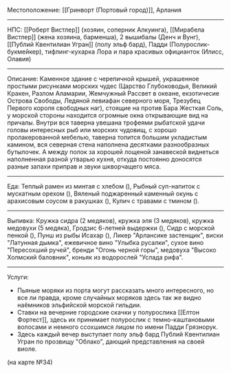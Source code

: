 Местоположение: [[Гринворт (Портовый город)]], Арлания
_____
НПС: [[Роберт Вистлер]] (хозяин, соперник Алкуинга), [[Мирабела Вистлер]] (жена хозяина, барменша), 2 вышибалы (Денч и Вунг), [[Публий Квентилиан Угран]] (полу эльф бард), Падди (Полурослик-букмейкер), тифлинг-кухарка Лора и пара красивых официанток (Илисс, Олавия)
_____
Описание: Каменное здание с черепичной крышей, украшенное простыми рисунками морских чудес (Царство Глубоководья, Великий Кракен, Разлом Аламарии, Жемчужный Рассвет в океане, екзотичесие Острова Свободы, Ледяной левиафан северного моря, Трезубец Первого короля свободных наг), стоящие на против Бара Жесткая Соль, у морской стороны находится огромные окна открывающие вид на причалы. Внутри вся таверна увешана трофеями рыбатской удачи головы интересных рыб или морских чудовищ, с хорошо пролакерованной мебелью, таверна топится большим укладистым камином, вся северная стена наполнена десятками разнообразных бутылочек. А между полок за хорошей лощеной занавеской виднеться наполненная разной утварью кухня, откуда постоянно доносятся разные запахи приправ и звуки шкворчащего мяса. 
_____
Еда: Теплый рамен из минтая с хлебом (), Рыбный суп-напиток с мускатным орехом (), Вяленый поджаренный каменный окунь с арахисовым соусом в ракушках (), Кулич с травами с тмином ().
_____
Выпивка: Кружка сидра (2 медяков), кружка эля (3 медяков), кружка медовухи (5 медяка), Гродзис 6-летней выдержки (), Сидр с морской пенкой (), Пунш из рыбы Исахар (), Ликер "Арлансике застенщик", виски "Латунная дымка", ежевичное вино "Улыбка русалки", сухое вино "Пересохший ручей", бренди "Огонь черной горы", медовуха "Высоко Холмский баловник", коньяк из водорослей "Услада рифа".
_____
Услуги: 
 * Пьяные моряки из порта могут рассказать много интересного, но все ли правда, кроме случайных моряков здесь так же видно наёмников эльфийской морской гильдии. 
* Ставки на вечерние городские скачки у полурослика [[Елтон Фортест]], здесь их принимает полурослик с темно-каштановыми волосами и немного ссохшимся лицом по имени Падди Грязнорук. 
* Здесь каждый вечер выступает полу эльф бард Публий Квентилиан Угран по прозвищу "Облако", дающий представления на своей виоле. 

(на карте №34)